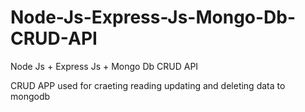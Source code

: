 # Node-Js-Express-Js-Mongo-Db-CRUD-API

Node Js + Express Js + Mongo Db CRUD API

CRUD APP used for craeting reading updating and deleting data to mongodb 
